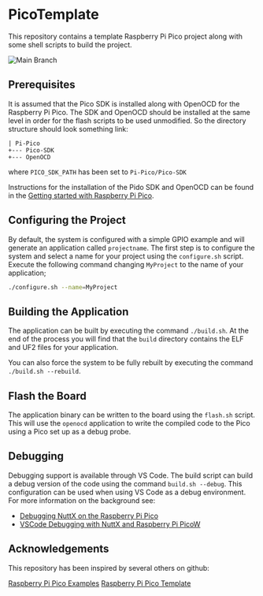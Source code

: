 # PicoTemplate

This repository contains a template Raspberry Pi Pico project along with some shell scripts to build the project.

![Main Branch](https://github.com/NevynUK/PicoTemplate/actions/workflows/build.yaml/badge.svg)

## Prerequisites

It is assumed that the Pico SDK is installed along with OpenOCD for the Raspberry Pi Pico.  The SDK and OpenOCD should be installed at the same level in order for the flash scripts to be used unmodified.  So the directory structure should look something link:

```
| Pi-Pico
+--- Pico-SDK
+--- OpenOCD
```

where `PICO_SDK_PATH` has been set to `Pi-Pico/Pico-SDK`

Instructions for the installation of the Pido SDK and OpenOCD can be found in the [Getting started with Raspberry Pi Pico](https://datasheets.raspberrypi.com/pico/getting-started-with-pico.pdf).

## Configuring the Project

By default, the system is configured with a simple GPIO example and will generate an application called `projectname`.  The first step is to configure the system and select a name for your project using the `configure.sh` script.  Execute the following command changing `MyProject` to the name of your application;

```bash
./configure.sh --name=MyProject
```

## Building the Application

The application can be built by executing the command `./build.sh`.  At the end of the process you will find that the `build` directory contains the ELF and UF2 files for your application.

You can also force the system to be fully rebuilt by executing the command `./build.sh --rebuild`.

## Flash the Board

The application binary can be written to the board using the `flash.sh` script.  This will use the `openocd` application to write the compiled code to the Pico using a Pico set up as a debug probe.

## Debugging

Debugging support is available through VS Code.  The build script can build a debug version of the code using the command `build.sh --debug`.  This configuration can be used when using VS Code as a debug environment.  For more information on the background see:

* [Debugging NuttX on the Raspberry Pi Pico](https://blog.mark-stevens.co.uk/2023/06/debugging-nuttx-on-the-raspberry-pi-pico/)
* [VSCode Debugging with NuttX and Raspberry Pi PicoW](https://blog.mark-stevens.co.uk/2023/06/vscode-debugging-with-nuttx-and-raspberry-pi-picow/)

## Acknowledgements

This repository has been inspired by several others on github:

[Raspberry Pi Pico Examples](https://github.com/raspberrypi/pico-examples)
[Raspberry Pi Pico Template](https://github.com/cathiele/raspberrypi-pico-cpp-template)
